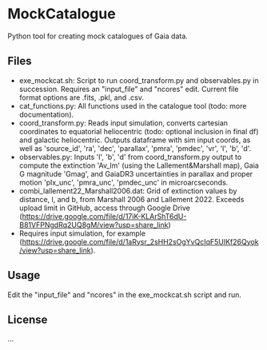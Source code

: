 # MockCatalogue
Python tool for creating mock catalogues of Gaia data.

## Files
- exe_mockcat.sh: Script to run coord_transform.py and observables.py in succession. Requires an "input_file" and "ncores" edit. Current file format options are .fits, .pkl, and .csv.
- cat_functions.py: All functions used in the catalogue tool (todo: more documentation).
- coord_transform.py: Reads input simulation, converts cartesian coordinates to equatorial heliocentric (todo: optional inclusion in final df) and galactic heliocentric. Outputs dataframe with sim input coords, as well as 'source_id', 'ra', 'dec', 'parallax', 'pmra', 'pmdec', 'vr', 'l', 'b', 'd'.
- observables.py: Inputs 'l', 'b', 'd' from coord_transform.py output to compute the extinction 'Av_lm' (using the Lallement&Marshall map), Gaia G magnitude 'Gmag', and GaiaDR3 uncertainties in parallax and proper motion 'plx_unc', 'pmra_unc', 'pmdec_unc' in microarcseconds.
- combi_lallement22_Marshall2006.dat: Grid of extinction values by distance, l, and b, from Marshall 2006 and Lallement 2022. Exceeds upload limit in GitHub, access through Google Drive (https://drive.google.com/file/d/17iK-KLArShT6dU-B81VFPNgdRq2UQ8gM/view?usp=share_link)
- Requires input simulation, for example (https://drive.google.com/file/d/1aRysr_2sHH2sOgYvQcIqF5UIKf26Qyok/view?usp=share_link).

## Usage

Edit the "input_file" and "ncores" in the exe_mockcat.sh script and run.

## License
...
